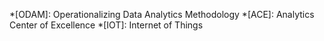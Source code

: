 *[ODAM]: Operationalizing Data Analytics Methodology
*[ACE]: Analytics Center of Excellence
*[IOT]: Internet of Things